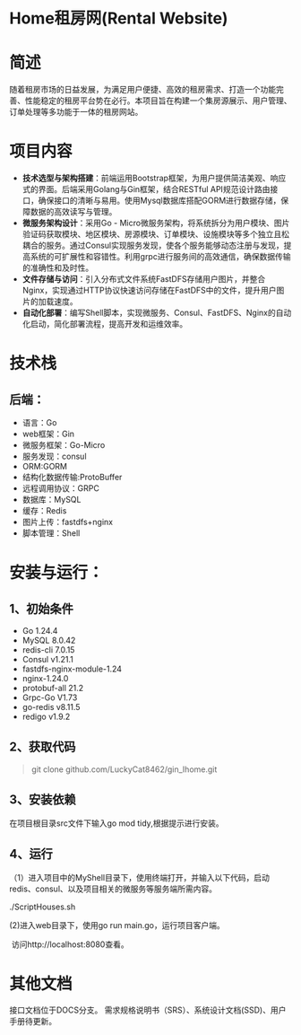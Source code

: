 # Home租房网(Rental Website)

# 简述

​	随着租房市场的日益发展，为满足用户便捷、高效的租房需求、打造一个功能完善、性能稳定的租房平台势在必行。本项目旨在构建一个集房源展示、用户管理、订单处理等多功能于一体的租房网站。	



# 项目内容

- **技术选型与架构搭建**：前端运用Bootstrap框架，为用户提供简洁美观、响应式的界面。后端采用Golang与Gin框架，结合RESTful API规范设计路由接口，确保接口的清晰与易用。使用Mysql数据库搭配GORM进行数据存储，保障数据的高效读写与管理。
- **微服务架构设计**：采用Go - Micro微服务架构，将系统拆分为用户模块、图片验证码获取模块、地区模块、房源模块、订单模块、设施模块等多个独立且松耦合的服务。通过Consul实现服务发现，使各个服务能够动态注册与发现，提高系统的可扩展性和容错性。利用grpc进行服务间的高效通信，确保数据传输的准确性和及时性。
- **文件存储与访问**：引入分布式文件系统FastDFS存储用户图片，并整合Nginx，实现通过HTTP协议快速访问存储在FastDFS中的文件，提升用户图片的加载速度。
- **自动化部署**：编写Shell脚本，实现微服务、Consul、FastDFS、Nginx的自动化启动，简化部署流程，提高开发和运维效率。



# 技术栈

## 后端：

- 语言：Go
- web框架：Gin
- 微服务框架：Go-Micro
- 服务发现：consul
- ORM:GORM
- 结构化数据传输:ProtoBuffer
- 远程调用协议：GRPC
- 数据库：MySQL
- 缓存：Redis
- 图片上传：fastdfs+nginx
- 脚本管理：Shell



# 安装与运行：

## 1、初始条件

- Go 1.24.4
- MySQL 8.0.42
- redis-cli 7.0.15
- Consul v1.21.1
- fastdfs-nginx-module-1.24
- nginx-1.24.0
- protobuf-all 21.2
- Grpc-Go V1.73
- go-redis v8.11.5
- redigo v1.9.2

## 2、获取代码

> git clone github.com/LuckyCat8462/gin_Ihome.git

## 3、安装依赖

在项目根目录src文件下输入go mod tidy,根据提示进行安装。

## 4、运行

（1）进入项目中的MyShell目录下，使用终端打开，并输入以下代码，启动redis、consul、以及项目相关的微服务等服务端所需内容。

 ./ScriptHouses.sh

(2)进入web目录下，使用go run main.go，运行项目客户端。

​	访问http://localhost:8080查看。



# 其他文档

接口文档位于DOCS分支。
需求规格说明书（SRS）、系统设计文档(SSD)、用户手册待更新。
